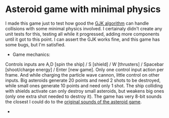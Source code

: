 # Asteroid game with minimal physics

I made this game just to test how good the [GJK algorithm](https://github.com/volfegan/GeometricAlgorithms/tree/master/GJK_collision_detection) can handle collisions with some minimal physics involved. I certainaly didn't create any unit tests for this, testing all while it progressed, adding more components until it got to this point. I can assert the GJK works fine, and this game has some bugs, but I'm satisfied.

* Game mechanics:

Controls inputs are A,D [spin the ship] / S [shield] / W [thrusters] / Spacebar [shoot/charge energy] / Enter [new game]. Only one control input action per frame. And while charging the particle wave cannon, little control on other inputs. Big asteroids generate 20 points and need 2 shots to be destroyed, while small ones generate 10 points and need only 1 shot. The ship colliding with shields activate can only destroy small asteroids, but weakens big ones (only one extra shot needed to destroy it). The game has very 8-bit sounds the closest I could do to the [original sounds of the asteroid game](http://www.classicgaming.cc/classics/asteroids/sounds).

* 
